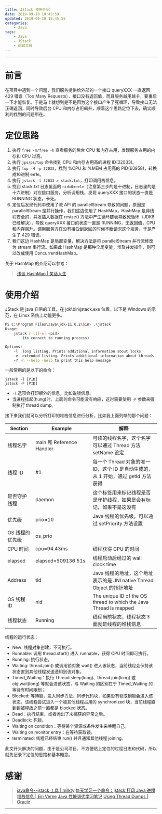 ```yaml
---
title: JStack 使用介绍
date: 2019-09-10 18:45:59
updated: 2019-09-10 18:45:59
categories:
    - Java
tags:
    - Java
    - JStack
    - 调试工具
---
```

---

# 前言

在项目中遇到一个问题，我们服务提供给外部的一个接口 queryXXX 一直返回 429 错误（Too Many Requests），接口没有返回值，而且服务越用越卡，要重启一下才能恢复。于是马上就想到是不是因为这个接口产生了死循环，导致接口无法正确返回，同时导致后台 CPU 和内存占用飙升，顺着这个思路定位下去，确实顺利的找到的问题所在。

<!-- more -->

# 定位思路

1. 执行 `free -m/free -h` 查看服务的后台 CPU 和内存占用，发现服务占用的内存和 CPU 过高。
2. 执行 `jps/ps/top` 命令找到 CPU 和内存占用高的进程 ID(32033)。
3. 执行 `top -H -p 32033`，找到 %CPU 和 %MEM 占用高的 PID(60958)，转换成16进制 ee1e。
4. 执行 `jstack -l 32033 > stack.txt`，打印调用栈信息。
5. 找到 stack.txt 日志里面的 `nid=0xee1e`（注意第三步的是十进制，日志里的是十六进制）对应接口服务，分析调用栈，发现 queryXXX 接口的状态一直是 RUNNING 状态，卡死。
6. 定位后发现代码中使用了流 API 的 parallelStream 导致的问题，原因是 parallelStream 是并行操作，我们这边使用了 HashMap，HashMap 是非线程安全的，并发插入数据在 resize() 方法中产生循环链表导致死循环（JDK8 已经解决），导致 queryXXX 接口的状态一直是 RUNNING，无返回值，CPU 和内存飙升。调用服务方在没有接受到返回的时候不断请求这个服务，于是产生了 429 错误。
7. 我们这边 HashMap 是局部变量，解决方法是将 parallelStream 并行流修改为 stream 串行流。如果此 HashMap 是那种全局变量，涉及并发操作，则可以改成使用 ConcurrentHashMap。

关于 HashMap 的介绍可以参考：

> [浅谈 HashMap | 笑话人生][1]

# 使用介绍

JStack 是 java 自带的工具，在 jdk\bin\jstack.exe 位置。以下是 Windows 的示范，在 Linux 系统上功能更多。

```sh
PS C:\Program Files\Java\jdk-11.0.2\bin> .\jstack
Usage:
    jstack [-l][-e] <pid>
        (to connect to running process)

Options:
    -l  long listing. Prints additional information about locks
    -e  extended listing. Prints additional information about threads
    -? -h --help -help to print this help message
```

一般常用的是以下的命令：

```
jstack -l [PID]
jstack -F [PID]
```

* `-l` 选项会打印额外的信息，比如说锁信息。
* 当进程挂起(hung)时，上面的命令可能没有响应，这时需要使用 `-F` 参数来强制执行 thread dump。

接下来我们就可以分析打印的堆栈信息进行分析，比如我上面列举的那个问题：

| Section     | Example                   | 解释                                                                    |
|-------------|---------------------------|------------------------------------------------------------------------|
| 线程名字      | main 和 Reference Handler | 可读的线程名字，这个名字可以通过 Thread 方法 setName 设定                      |
| 线程 ID      | #1                        |	每一个 Thread 对象的唯一 ID，这个 ID 是自动生成的，从 1 开始，通过 getId 方法获得 |
| 是否守护线程   | daemon                    | 这个标签用来标记线程是否是守护线程，如果是会有标记，如果不是这没有                  |
| 优先级        | prio=10                  | Java 线程的优先级，可以通过 setPriority 方法设置                             |
| OS 线程的优先级| os_prio                   |	                                                                   |
| CPU 时间     |	cpu=94.43ms               | 线程获得 CPU 的时间                                                       |
| elapsed     |	elapsed=509136.51s         | 线程启动后经过的 wall clock time                                         |
| Address     |	tid                        | Java 线程的地址，这个地址表示的是 JNI native Thread Object 的指针地址         |
| OS 线程 ID   |	nid                        | The unique ID of the OS thread to which the Java Thread is mapped     |
| 线程状态      |	Running                    | 线程当前状态，线程状态下面就是线程的堆栈信息                                   |

线程的运行状态：

* New: 线程对象创建，不可执行。
* Runnable: 调用 thread.start() 进入 runnable，获得 CPU 时间即可执行。
* Running: 执行状态。
* Waiting: thread.join() 或调用锁对象 wait() 进入该状态，当前线程会保持该状态直到其他线程发送通知到该对象。
* Timed_Waiting：执行 Thread.sleep(long)、thread.join(long) 或 obj.wait(long) 等就会进该状态，与 Waiting 的区别在于 Timed_Waiting 的等待有时间限制；
* Blocked: 等待锁，进入同步方法，同步代码块，如果没有获取到锁会进入该状态。该线程尝试进入一个被其他线程占用的 synchronized 块，当前线程直到锁被释放之前一直都是 blocked 状态。
* Dead：执行结束，或者抛出了未捕获的异常之后。
* Deadlock: 死锁。
* Waiting on condition：等待某个资源或条件发生来唤醒自己。
* Waiting on monitor entry：在等待获取锁。
* terminated: 线程已经结束 run() 并且通知其他线程 joining。

此文开头解决的问题，由于是公司项目，不方便贴上定位的过程日志和代码，所以就先记录下定位的思路和基本概念。

# 感谢

> [java命令--jstack 工具 | milkty][2]
> [每天学习一个命令：jstack 打印 Java 进程堆栈信息 | Ein Verne][3]
> [Java 性能调优学习笔记][4]
> [Using Thread Dumps | Oracle][5]

---

[1]: /blog/2019/09/10/hashmap/ "浅谈 HashMap | 笑话人生"
[2]: https://www.cnblogs.com/kongzhongqijing/articles/3630264.html "java命令--jstack 工具 | milkty"
[3]: http://einverne.github.io/post/2017/09/jstack-usage.html "每天学习一个命令：jstack 打印 Java 进程堆栈信息 | Ein Verne"
[4]: https://skyao.gitbooks.io/leaning-java-performance-tuning/content/cpu/threaddump/dump/jstack.html "Java 性能调优学习笔记"
[5]: https://docs.oracle.com/cd/E13150_01/jrockit_jvm/jrockit/geninfo/diagnos/using_threaddumps.html "Using Thread Dumps | Oracle"
